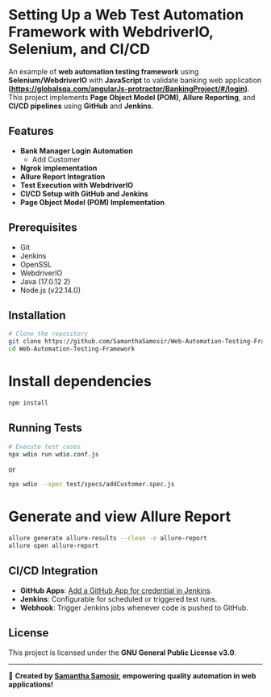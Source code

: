 # Setting Up a Web Test Automation Framework with WebdriverIO, Selenium, and CI/CD

An example of **web automation testing framework** using **Selenium/WebdriverIO** with **JavaScript** to validate banking web application **(https://globalsqa.com/angularJs-protractor/BankingProject/#/login)**. This project implements **Page Object Model (POM)**, **Allure Reporting**, and **CI/CD pipelines** using **GitHub** and **Jenkins**.

## Features
- **Bank Manager Login Automation**
  - Add Customer
- **Ngrok implementation**
- **Allure Report Integration**
- **Test Execution with WebdriverIO** 
- **CI/CD Setup with GitHub and Jenkins**
- **Page Object Model (POM) Implementation**

## Prerequisites
- Git
- Jenkins
- OpenSSL
- WebdriverIO
- Java (17.0.12 2)
- Node.js (v22.14.0)

## Installation
```sh
# Clone the repository
git clone https://github.com/SamanthaSamosir/Web-Automation-Testing-Framework.git
cd Web-Automation-Testing-Framework
```
# Install dependencies
```sh
npm install
```

## Running Tests
```sh
# Execute test cases
npx wdio run wdio.conf.js
```
or
```sh
npx wdio --spec test/specs/addCustomer.spec.js
```

# Generate and view Allure Report
```sh
allure generate allure-results --clean -o allure-report
allure open allure-report
```

## CI/CD Integration
- **GitHub Apps**: [Add a GitHub App for credential in Jenkins](https://github.com/apps/jenkins-by-samanthasamosir).
- **Jenkins**: Configurable for scheduled or triggered test runs.
- **Webhook**: Trigger Jenkins jobs whenever code is pushed to GitHub.

## License
This project is licensed under the **GNU General Public License v3.0**.

---
🚀 **Created by [Samantha Samosir](https://github.com/SamanthaSamosir), empowering quality automation in web applications!**
